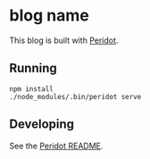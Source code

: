 # blog name

This blog is built with [Peridot](https://github.com/thomasboyt/peridot).

## Running

```
npm install
./node_modules/.bin/peridot serve
```

## Developing

See the [Peridot README](https://github.com/thomasboyt/peridot#peridot).
